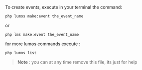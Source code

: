 To create events, execute in your terminal the command:

    php lumos make:event the_event_name

or 

    php lms make:event the_event_name

for more lumos commands execute :

    php lumos list

 > **Note** : you can at any time remove this file, its just for help